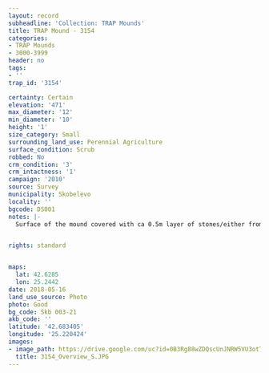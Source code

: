 ```yaml
---
layout: record
subheadline: 'Collection: TRAP Mounds'
title: TRAP Mound - 3154
categories:
- TRAP Mounds
- 3000-3999
header: no
tags:
- ''
trap_id: '3154'

certainty: Certain
elevation: '471'
max_diameter: '12'
min_diameter: '10'
height: '1'
size_category: Small
surrounding_land_use: Perennial Agriculture
surface_condition: Scrub
robbed: No
crm_condition: '3'
crm_intactness: '1'
campaign: '2010'
source: Survey
municipality: Skobelevo
locality: ''
bgcode: DS001
notes: |-
  Surface of the mound covered with ca 0.5m layer of stones/either from the surrounding pasture or from the mound.


rights: standard


maps:
  lat: 42.6285
  lon: 25.2442
date: 2018-05-16
land_use_source: Photo
photo: Good
bg_code: Skb 003-21
akb_code: ''
latitude: '42.683405'
longitude: '25.220424'
images:
- image_path: https://drive.google.com/uc?id=0B3Rg88wZDQscUnJNRW5VU3otTVk
  title: 3154_Overview_S.JPG
---
```

